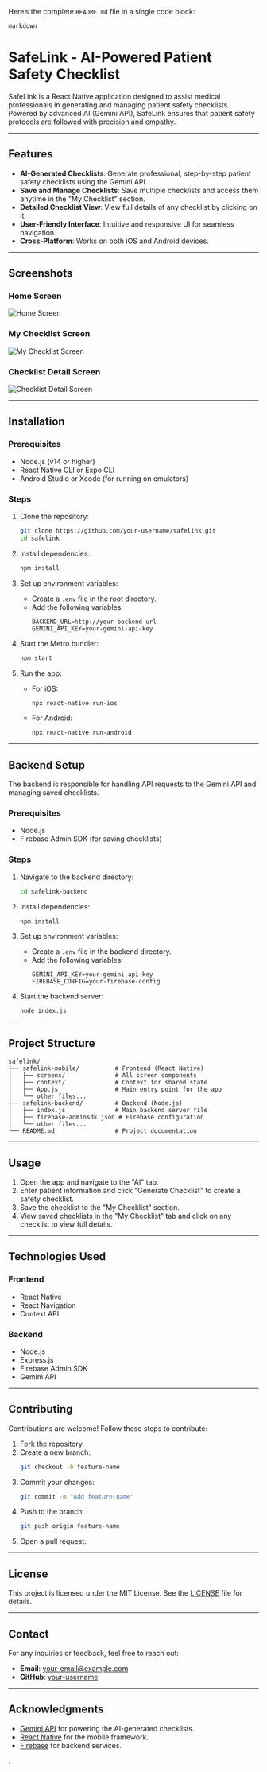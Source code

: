 Here’s the complete `README.md` file in a single code block:

```markdown```
# SafeLink - AI-Powered Patient Safety Checklist

SafeLink is a React Native application designed to assist medical professionals in generating and managing patient safety checklists. Powered by advanced AI (Gemini API), SafeLink ensures that patient safety protocols are followed with precision and empathy.

---

## Features

- **AI-Generated Checklists**: Generate professional, step-by-step patient safety checklists using the Gemini API.
- **Save and Manage Checklists**: Save multiple checklists and access them anytime in the "My Checklist" section.
- **Detailed Checklist View**: View full details of any checklist by clicking on it.
- **User-Friendly Interface**: Intuitive and responsive UI for seamless navigation.
- **Cross-Platform**: Works on both iOS and Android devices.

---

## Screenshots

### Home Screen
![Home Screen](https://via.placeholder.com/400x300)

### My Checklist Screen
![My Checklist Screen](https://via.placeholder.com/400x300)

### Checklist Detail Screen
![Checklist Detail Screen](https://via.placeholder.com/400x300)

---

## Installation

### Prerequisites
- Node.js (v14 or higher)
- React Native CLI or Expo CLI
- Android Studio or Xcode (for running on emulators)

### Steps
1. Clone the repository:
   ```bash
   git clone https://github.com/your-username/safelink.git
   cd safelink
   ```

2. Install dependencies:
   ```bash
   npm install
   ```

3. Set up environment variables:
   - Create a `.env` file in the root directory.
   - Add the following variables:
     ```
     BACKEND_URL=http://your-backend-url
     GEMINI_API_KEY=your-gemini-api-key
     ```

4. Start the Metro bundler:
   ```bash
   npm start
   ```

5. Run the app:
   - For iOS:
     ```bash
     npx react-native run-ios
     ```
   - For Android:
     ```bash
     npx react-native run-android
     ```

---

## Backend Setup

The backend is responsible for handling API requests to the Gemini API and managing saved checklists.

### Prerequisites
- Node.js
- Firebase Admin SDK (for saving checklists)

### Steps
1. Navigate to the backend directory:
   ```bash
   cd safelink-backend
   ```

2. Install dependencies:
   ```bash
   npm install
   ```

3. Set up environment variables:
   - Create a `.env` file in the backend directory.
   - Add the following variables:
     ```
     GEMINI_API_KEY=your-gemini-api-key
     FIREBASE_CONFIG=your-firebase-config
     ```

4. Start the backend server:
   ```bash
   node index.js
   ```

---

## Project Structure

```
safelink/
├── safelink-mobile/          # Frontend (React Native)
│   ├── screens/              # All screen components
│   ├── context/              # Context for shared state
│   ├── App.js                # Main entry point for the app
│   └── other files...
├── safelink-backend/         # Backend (Node.js)
│   ├── index.js              # Main backend server file
│   ├── firebase-adminsdk.json # Firebase configuration
│   └── other files...
└── README.md                 # Project documentation
```

---

## Usage

1. Open the app and navigate to the "AI" tab.
2. Enter patient information and click "Generate Checklist" to create a safety checklist.
3. Save the checklist to the "My Checklist" section.
4. View saved checklists in the "My Checklist" tab and click on any checklist to view full details.

---

## Technologies Used

### Frontend
- React Native
- React Navigation
- Context API

### Backend
- Node.js
- Express.js
- Firebase Admin SDK
- Gemini API

---

## Contributing

Contributions are welcome! Follow these steps to contribute:
1. Fork the repository.
2. Create a new branch:
   ```bash
   git checkout -b feature-name
   ```
3. Commit your changes:
   ```bash
   git commit -m "Add feature-name"
   ```
4. Push to the branch:
   ```bash
   git push origin feature-name
   ```
5. Open a pull request.

---

## License

This project is licensed under the MIT License. See the [LICENSE](LICENSE) file for details.

---

## Contact

For any inquiries or feedback, feel free to reach out:

- **Email**: your-email@example.com
- **GitHub**: [your-username](https://github.com/your-username)

---

## Acknowledgments

- [Gemini API](https://generativelanguage.googleapis.com) for powering the AI-generated checklists.
- [React Native](https://reactnative.dev) for the mobile framework.
- [Firebase](https://firebase.google.com) for backend services.

.

